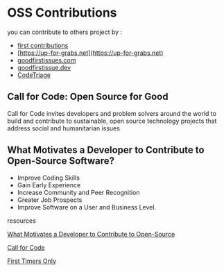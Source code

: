 #  OSS Contributions
you can contribute to others project by :

- [first contributions](https://github.com/firstcontributions/first-contributions) 
- [https://up-for-grabs.net](https://up-for-grabs.net) 
- [goodfirstissues.com ](https://goodfirstissues.com/) 
- [goodfirstissue.dev ](https://goodfirstissue.dev/) 
- [CodeTriage](https://www.codetriage.com/) 

##  Call for Code: Open Source for Good 

Call for Code invites developers and problem solvers around the world to build and contribute to sustainable, open source technology projects that address social and humanitarian issues

## What Motivates a Developer to Contribute to Open-Source Software?
- Improve Coding Skills
- Gain Early Experience
- Increase Community and Peer Recognition
- Greater Job Prospects
- Improve Software on a User and Business Level.


resources


[What Motivates a Developer to Contribute to Open-Source](https://clearcode.cc/blog/why-developers-contribute-open-source-software/)


[Call for Code](https://callforcode.bemyapp.com/?utm_source=callforcode&utm_medium=website)

[First Timers Only](https://www.firsttimersonly.com/)